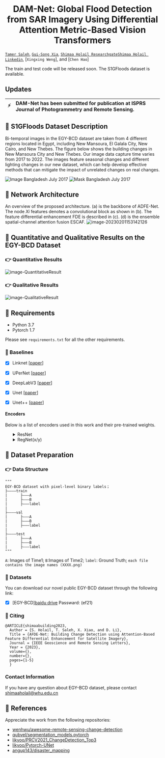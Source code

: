 <h1 align="center">
  <b>DAM-Net: Global Flood Detection from SAR Imagery Using Differential Attention Metric-Based Vision Transformers</b><br>
</h1>

[`Tamer Saleh`](https://www.bu.edu.eg/staff/tamermohamed3), [`Gui-Song Xia`](http://www.captain-whu.com/xia_En.html), [`Shimaa Holail Researchgate`](https://www.researchgate.net/profile/Shimaa-Holail)[`Shimaa Holail Linkedin`](https://www.linkedin.com/in/shimaaholail/), [`Xingxing Weng`], and [`Chen Hao`]

The train and test code will be released soon. The S1GFloods dataset is available. 


## Updates
| :zap:        | DAM-Net has been submitted for publication at ISPRS Journal of Photogrammetry and Remote Sensing. |
|---------------|:------------------------|



## :speech_balloon: S1GFloods Dataset Description 
Bi-temporal images in the EGY-BCD dataset are taken from 4 different regions located in Egypt, including New Mansoura, El Galala City, New Cairo, and New Thebes. The figure below shows the building changes in New Mansoura City and New Thebes. Our image data capture time varies from 2017 to 2022. The images feature seasonal changes and different lighting changes in our new dataset, which can help develop effective methods that can mitigate the impact of unrelated changes on real changes.

![Image Bangladesh July 2017](https://user-images.githubusercontent.com/72010732/222234280-826cc550-e98e-4d8f-b68e-8be99f605180.gif)
![Mask Bangladesh July 2017](https://user-images.githubusercontent.com/72010732/222234268-74606818-d34d-4185-8b55-6b5f228b6854.gif)



## :speech_balloon: Network Architecture
An overview of the proposed architecture. (a) is the backbone of ADFE-Net. The node $Xi$ features denotes a convolutional block as shown in (b). The feature differential enhancement FDE is described in (c). (d) is the ensemble spatial-channel attention fusion ESCAF.
![image-20230201153142126](./img/overall.png)


 ## :speech_balloon: <span id="jump">Quantitative and Qualitative Results on the EGY-BCD Dataset</span>
 
### :point_right: Quantitative Results
![image-QuantitativeResult](./img/result2.jpg)

### :point_right: Qualitative Results

![image-QualitativeResult](./img/result.jpg)


## :speech_balloon: Requirements

- Python 3.7
- Pytorch 1.7

Please see `requirements.txt` for all the other requirements.


### 🔭 Baselines <a name="baselines"></a>

- [x] Linknet [[paper](https://arxiv.org/abs/1707.03718)]
- [x] UPerNet [[paper](https://arxiv.org/abs/1807.10221)]
- [x] DeepLabV3 [[paper](https://arxiv.org/abs/1706.05587)]
- [x] Unet [[paper](https://arxiv.org/abs/1505.04597)]
- [x] Unet++ [[paper](https://arxiv.org/pdf/1807.10165.pdf)]


#### Encoders <a name="encoders"></a>

Below is a list of encoders used in this work and their pre-trained weights.

<details>
<summary style="margin-left: 25px;">ResNet</summary>
<div style="margin-left: 25px;">

| Encoder   |        Weights        | Params, M |
| --------- | :-------------------: | :-------: |
| resnet50  | imagenet / ssl / swsl |    23M    |
| resnet101 |       imagenet        |    42M    |


</div>
</details>

<details>
<summary style="margin-left: 25px;">RegNet(x/y)</summary>
<div style="margin-left: 25px;">

| Encoder          | Weights  | Params, M |
| ---------------- | :------: | :-------: |
| timm-regnety_120 | imagenet |    49M    |
| timm-regnety_160 | imagenet |    80M    |
| timm-regnety_320 | imagenet |   141M    |


</div>
</details>


## :speech_balloon: <span id="jump">Dataset Preparation</span>

### :point_right: Data Structure

```
"""
EGY-BCD dataset with pixel-level binary labels；
├————train
|      ├———A  
|      ├———B
|      ├———label
|
├————val
|      ├———A  
|      ├———B
|      ├———label
|
├————test
|      ├———A  
|      ├———B
|      ├———label
"""
```

`A`: Images of Time1;
`B`:Images of Time2;
`label`: Ground Truth;
`each file contains the image names (XXXX.png)`


### :truck: Datasets <a name="dataset"></a>

You can download our novel public EGY-BCD dataset through the following link:

- [x] [EGY-BCD][baidu drive](https://pan.baidu.com/s/1DW3pfwQn3W4zYkYfCBCCdw) Passward: (ef21)


### :page_with_curl: Citing <a name="citing"></a>

```
@ARTICLE{shimaabuilding2023,
  Author = {S. Holail, T. Saleh, X. Xiao, and D. Li},
  Title = {AFDE-Net: Building Change Detection using Attention-Based Feature Differential Enhancement for Satellite Imagery},
  Journal = {IEEE Geoscience and Remote Sensing Letters},
  Year = {2023},
  volume={},
  number={},
  pages={1-5}
  }
```
  
### Contact Information
If you have any question about EGY-BCD dataset, please contact shimaaholail@whu.edu.cn


## :speech_balloon: References

Appreciate the work from the following repositories:

- [wenhwu/awesome-remote-sensing-change-detection](https://github.com/wenhwu/awesome-remote-sensing-change-detection)
- [qubvel/segmentation_models.pytorch](https://github.com/qubvel/segmentation_models.pytorch)
- [likyoo/PRCV2021_ChangeDetection_Top3](https://github.com/likyoo/PRCV2021_ChangeDetection_Top3)
- [likyoo/Pytorch-UNet](https://github.com/likyoo/Pytorch-UNet)
- [angup143/disaster_mapping](https://github.com/angup143/disaster_mapping/tree/5bab37700950bb9b5e6af9bbe41a6ab66645bf58)



